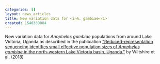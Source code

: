```yaml
---
categories: []
layout: news_articles
title: New variation data for <i>A. gambiae</i>
created: 1540333884
---
```

New variation data for <i>Anopheles gambiae</i> populations from around Lake Victoria, Uganda as described in the publication <a href="/publications/reduced-representation-sequencing-identifies-small-effective-population-sizes-anopheles">"Reduced-representation sequencing identifies small effective population sizes of <i>Anopheles gambiae</i> in the north-western Lake Victoria basin, Uganda."</a> by Wiltshire et al. (2018)
